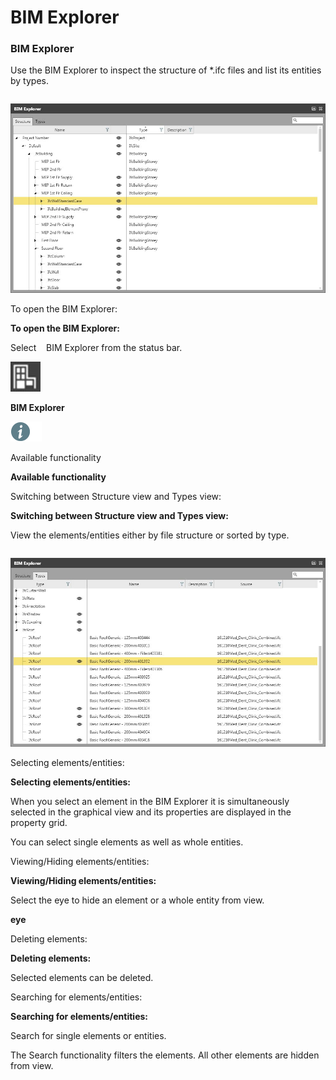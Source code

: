 # BIM Explorer

### BIM Explorer

Use the BIM Explorer to inspect the structure of *.ifc files and list its entities by types.

|  |  |
| --- | --- |

![Image](graphics/00449919.jpg)

To open the BIM Explorer:

**To open the BIM Explorer:**

Select    BIM Explorer from the status bar.

![Image](graphics/00467250.jpg)

**BIM Explorer**

![Image](./data/icons/note.gif)

Available functionality

**Available functionality**

Switching between Structure view and Types view:

**Switching between Structure view and Types view:**

View the elements/entities either by file structure or sorted by type.

|  |  |
| --- | --- |

![Image](graphics/00449921.jpg)

Selecting elements/entities:

**Selecting elements/entities:**

When you select an element in the BIM Explorer it is simultaneously selected in the graphical view and its properties are displayed in the property grid.

You can select single elements as well as whole entities.

Viewing/Hiding elements/entities:

**Viewing/Hiding elements/entities:**

Select the eye to hide an element or a whole entity from view.

**eye**

Deleting elements:

**Deleting elements:**

Selected elements can be deleted.

Searching for elements/entities:

**Searching for elements/entities:**

Search for single elements or entities.

The Search functionality filters the elements. All other elements are hidden from view.

